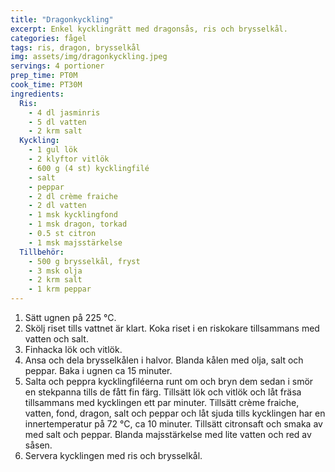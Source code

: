 ```yaml
---
title: "Dragonkyckling"
excerpt: Enkel kycklingrätt med dragonsås, ris och brysselkål.
categories: fågel
tags: ris, dragon, brysselkål
img: assets/img/dragonkyckling.jpeg
servings: 4 portioner
prep_time: PT0M
cook_time: PT30M
ingredients:
  Ris:
    - 4 dl jasminris
    - 5 dl vatten
    - 2 krm salt
  Kyckling:
    - 1 gul lök
    - 2 klyftor vitlök
    - 600 g (4 st) kycklingfilé
    - salt
    - peppar
    - 2 dl crème fraiche
    - 2 dl vatten
    - 1 msk kycklingfond
    - 1 msk dragon, torkad
    - 0.5 st citron
    - 1 msk majsstärkelse
  Tillbehör:
    - 500 g brysselkål, fryst
    - 3 msk olja
    - 2 krm salt
    - 1 krm peppar
---
```


1. Sätt ugnen på 225 °C.
2. Skölj riset tills vattnet är klart. Koka riset i en riskokare tillsammans med
   vatten och salt.
3. Finhacka lök och vitlök.
4. Ansa och dela brysselkålen i halvor. Blanda kålen med olja, salt och peppar.
   Baka i ugnen ca 15 minuter.
5. Salta och peppra kycklingfiléerna runt om och bryn dem sedan i smör en
   stekpanna tills de fått fin färg. Tillsätt lök och vitlök och låt fräsa
   tillsammans med kycklingen ett par minuter. Tillsätt crème fraiche, vatten,
   fond, dragon, salt och peppar och låt sjuda tills kycklingen har en
   innertemperatur på 72 °C, ca 10 minuter. Tillsätt citronsaft och smaka av med
   salt och peppar. Blanda majsstärkelse med lite vatten och red av såsen.
6. Servera kycklingen med ris och brysselkål.
